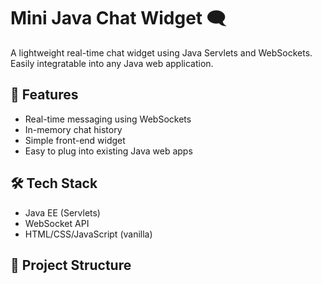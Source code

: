 # Mini Java Chat Widget 🗨️

A lightweight real-time chat widget using Java Servlets and WebSockets.  
Easily integratable into any Java web application.

## 🚀 Features
- Real-time messaging using WebSockets
- In-memory chat history
- Simple front-end widget
- Easy to plug into existing Java web apps

## 🛠️ Tech Stack
- Java EE (Servlets)
- WebSocket API
- HTML/CSS/JavaScript (vanilla)

## 📂 Project Structure
